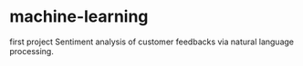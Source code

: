 # machine-learning
first project
Sentiment analysis of customer feedbacks via natural language processing.
